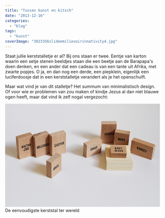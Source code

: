 ```yaml
---
title: "Tussen kunst en kitsch"
date: "2013-12-16"
categories: 
  - "blog"
tags: 
  - "kunst"
coverImage: "3023356slideemilievoirinnativity4.jpg"
---
```


Staat jullie kerststalletje er al? Bij ons staan er twee. Eentje van karton waarin een setje stenen beeldjes staan die een beetje aan de Barapapa's doen denken, en een ander dat een cadeau is van een tante uit Afrika, met zwarte popjes. O ja, en dan nog een derde, een piepklein, eigenlijk een luciferdoosje dat in een kerststalletje verandert als je het openschuift.

Maar wat vind je van dit stalletje? Het summum van minimalistisch design. Of voor wie er problemen van zou maken of kindje Jezus al dan niet blauwe ogen heeft, maar dat vind ik zelf nogal vergezocht:

[![De eenvoudigste kerststal ter wereld](images/3023356slideemilievoirinnativity4.jpg)](http://www.fastcodesign.com/3023356/the-simplest-nativity-scene-weve-ever-seen) De eenvoudigste kerststal ter wereld
